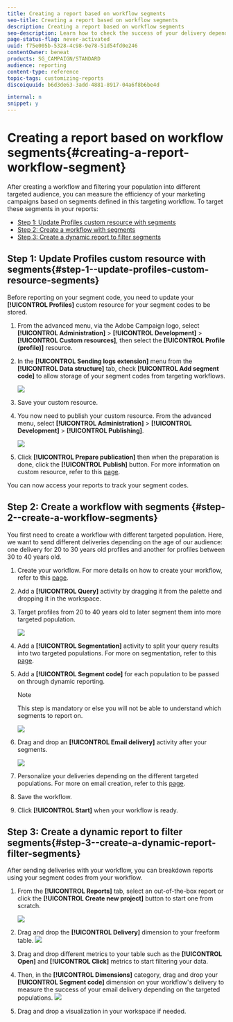 ```yaml
---
title: Creating a report based on workflow segments
seo-title: Creating a report based on workflow segments
description: Creating a report based on workflow segments
seo-description: Learn how to check the success of your delivery depending on your workflows' segments in your reports.
page-status-flag: never-activated
uuid: f75e005b-5328-4c98-9e78-51d54fd0e246
contentOwner: beneat
products: SG_CAMPAIGN/STANDARD
audience: reporting
content-type: reference
topic-tags: customizing-reports
discoiquuid: b6d3de63-3add-4881-8917-04a6f8b6be4d

internal: n
snippet: y
---
```


# Creating a report based on workflow segments{#creating-a-report-workflow-segment}

After creating a workflow and filtering your population into different targeted audience, you can measure the efficiency of your marketing campaigns based on segments defined in this targeting workflow.
To target these segments in your reports:


* [Step 1: Update Profiles custom resource with segments](../../reporting/using/creating-a-custom-profile-dimension.md#step-1--update-profiles-custom-resource-segments)
* [Step 2: Create a workflow with segments](../../reporting/using/creating-a-custom-profile-dimension.md##step-2--create-a-workflow-segments})
* [Step 3: Create a dynamic report to filter segments](../../reporting/using/creating-a-custom-profile-dimension.md#step-3--create-a-dynamic-report-filter-segments)

## Step 1: Update Profiles custom resource with segments{#step-1--update-profiles-custom-resource-segments}

Before reporting on your segment code, you need to update your **[!UICONTROL Profiles]** custom resource for your segment codes to be stored.

1. From the advanced menu, via the Adobe Campaign logo, select **[!UICONTROL Administration]** > **[!UICONTROL Development]** > **[!UICONTROL Custom resources]**, then select the **[!UICONTROL Profile (profile)]** resource.
1. In the **[!UICONTROL Sending logs extension]** menu from the **[!UICONTROL Data structure]** tab, check **[!UICONTROL Add segment code]** to allow storage of your segment codes from targeting workflows.

   ![](assets/report_segment_4.png)

1. Save your custom resource.

1. You now need to publish your custom resource.
From the advanced menu, select **[!UICONTROL Administration]** > **[!UICONTROL Development]** > **[!UICONTROL Publishing]**.

   ![](assets/custom_profile_7.png)

1. Click **[!UICONTROL Prepare publication]** then when the preparation is done, click the **[!UICONTROL Publish]** button. For more information on custom resource, refer to this [page](../../developing/using/updating-the-database-structure).

You can now access your reports to track your segment codes.

## Step 2: Create a workflow with segments {#step-2--create-a-workflow-segments}

You first need to create a workflow with different targeted population. Here, we want to send different deliveries depending on the age of our audience: one delivery for 20 to 30 years old profiles and another for profiles between 30 to 40 years old.

1. Create your workflow. For more details on how to create your workflow, refer to this [page](../../automating/using/building-a-workflow).

1. Add a **[!UICONTROL Query]** activity by dragging it from the palette and dropping it in the workspace.

1. Target profiles from 20 to 40 years old to later segment them into more targeted population.

   ![](assets/report_segment_1.png)

1. Add a **[!UICONTROL Segmentation]** activity to split your query results into two targeted populations. For more on segmentation, refer to this [page](../../automating/using/targeting-data).

1. Add a **[!UICONTROL Segment code]** for each population to be passed on through dynamic reporting.
   >[!NOTE]
   >This step is mandatory or else you will not be able to understand which segments to report on.

   ![](assets/report_segment_2.png)
1. Drag and drop an **[!UICONTROL Email delivery]** activity after your segments.

   ![](assets/report_segment_3.png)

1. Personalize your deliveries depending on the different targeted populations. For more on email creation, refer to this [page](../../designing/using/about-email-content-design).

1. Save the workflow.

1. Click **[!UICONTROL Start]** when your workflow is ready.

## Step 3: Create a dynamic report to filter segments{#step-3--create-a-dynamic-report-filter-segments}

After sending deliveries with your workflow, you can breakdown reports using your segment codes from your workflow.

1. From the **[!UICONTROL Reports]** tab, select an out-of-the-box report or click the **[!UICONTROL Create new project]** button to start one from scratch.

   ![](assets/custom_profile_18.png)
1. Drag and drop the **[!UICONTROL Delivery]** dimension to your freeform table.
   ![](assets/report_segment_5.png)

1. Drag and drop different metrics to your table such as the **[!UICONTROL Open]** and **[!UICONTROL Click]** metrics to start filtering your data.
1. Then, in the **[!UICONTROL Dimensions]** category, drag and drop your **[!UICONTROL Segment code]** dimension on your workflow's delivery to measure the success of your email delivery depending on the targeted populations.
   ![](assets/report_segment_6.png)

1. Drag and drop a visualization in your workspace if needed.